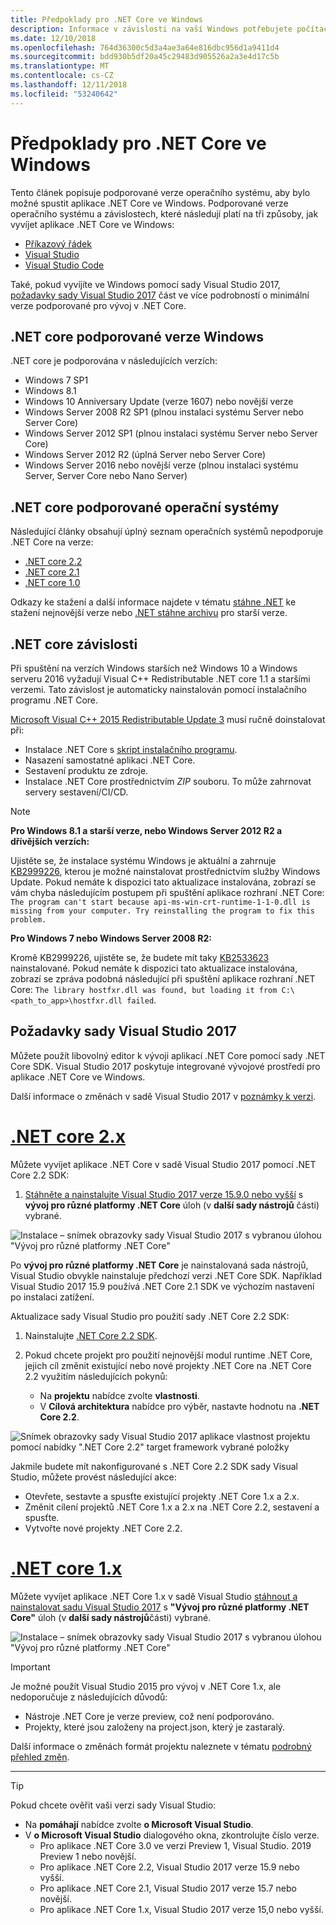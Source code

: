 ```yaml
---
title: Předpoklady pro .NET Core ve Windows
description: Informace v závislosti na vaší Windows potřebujete počítač pro vývoj a spouštění aplikací .NET Core.
ms.date: 12/10/2018
ms.openlocfilehash: 764d36300c5d3a4ae3a64e816dbc956d1a9411d4
ms.sourcegitcommit: bdd930b5df20a45c29483d905526a2a3e4d17c5b
ms.translationtype: MT
ms.contentlocale: cs-CZ
ms.lasthandoff: 12/11/2018
ms.locfileid: "53240642"
---
```

# <a name="prerequisites-for-net-core-on-windows"></a>Předpoklady pro .NET Core ve Windows

Tento článek popisuje podporované verze operačního systému, aby bylo možné spustit aplikace .NET Core ve Windows. Podporované verze operačního systému a závislostech, které následují platí na tři způsoby, jak vyvíjet aplikace .NET Core ve Windows:

* [Příkazový řádek](tutorials/using-with-xplat-cli.md)
* [Visual Studio](https://www.visualstudio.com/downloads/?utm_medium=microsoft&utm_source=docs.microsoft.com&utm_campaign=button+cta&utm_content=download+vs2017)
* [Visual Studio Code](https://code.visualstudio.com/)

Také, pokud vyvíjíte ve Windows pomocí sady Visual Studio 2017, [požadavky sady Visual Studio 2017](#prerequisites-with-visual-studio-2017) část ve více podrobností o minimální verze podporované pro vývoj v .NET Core.

## <a name="net-core-supported-windows-versions"></a>.NET core podporované verze Windows

.NET core je podporována v následujících verzích:

* Windows 7 SP1
* Windows 8.1
* Windows 10 Anniversary Update (verze 1607) nebo novější verze
* Windows Server 2008 R2 SP1 (plnou instalaci systému Server nebo Server Core)
* Windows Server 2012 SP1 (plnou instalaci systému Server nebo Server Core)
* Windows Server 2012 R2 (úplná Server nebo Server Core)
* Windows Server 2016 nebo novější verze (plnou instalaci systému Server, Server Core nebo Nano Server)

## <a name="net-core-supported-operating-systems"></a>.NET core podporované operační systémy

Následující články obsahují úplný seznam operačních systémů nepodporuje .NET Core na verze:

* [.NET core 2.2](https://github.com/dotnet/core/blob/master/release-notes/2.2/2.2-supported-os.md)
* [.NET core 2.1](https://github.com/dotnet/core/blob/master/release-notes/2.1/2.1-supported-os.md)
* [.NET core 1.0](https://github.com/dotnet/core/blob/master/release-notes/1.0/1.0-supported-os.md)

Odkazy ke stažení a další informace najdete v tématu [stáhne .NET](https://www.microsoft.com/net/download) ke stažení nejnovější verze nebo [.NET stáhne archivu](https://dotnet.microsoft.com/download/archives#dotnet-core) pro starší verze.

## <a name="net-core-dependencies"></a>.NET core závislosti

Při spuštění na verzích Windows starších než Windows 10 a Windows serveru 2016 vyžadují Visual C++ Redistributable .NET core 1.1 a staršími verzemi. Tato závislost je automaticky nainstalován pomocí instalačního programu .NET Core.

[Microsoft Visual C++ 2015 Redistributable Update 3](https://www.microsoft.com/download/details.aspx?id=52685) musí ručně doinstalovat při:

* Instalace .NET Core s [skript instalačního programu](./tools/dotnet-install-script.md).
* Nasazení samostatné aplikaci .NET Core.
* Sestavení produktu ze zdroje.
* Instalace .NET Core prostřednictvím *ZIP* souboru. To může zahrnovat servery sestavení/CI/CD.

> [!NOTE]
> **Pro Windows 8.1 a starší verze, nebo Windows Server 2012 R2 a dřívějších verzích:**
>
> Ujistěte se, že instalace systému Windows je aktuální a zahrnuje [KB2999226](https://support.microsoft.com/en-us/help/2999226/update-for-universal-c-runtime-in-windows), kterou je možné nainstalovat prostřednictvím služby Windows Update. Pokud nemáte k dispozici tato aktualizace instalována, zobrazí se vám chyba následujícím postupem při spuštění aplikace rozhraní .NET Core: `The program can't start because api-ms-win-crt-runtime-1-1-0.dll is missing from your computer. Try reinstalling the program to fix this problem.`
>
> **Pro Windows 7 nebo Windows Server 2008 R2:**
>
> Kromě KB2999226, ujistěte se, že budete mít taky [KB2533623](https://support.microsoft.com/en-us/help/2533623/microsoft-security-advisory-insecure-library-loading-could-allow-remot) nainstalované. Pokud nemáte k dispozici tato aktualizace instalována, zobrazí se zpráva podobná následující při spuštění aplikace rozhraní .NET Core: `The library hostfxr.dll was found, but loading it from C:\<path_to_app>\hostfxr.dll failed`.

## <a name="prerequisites-with-visual-studio-2017"></a>Požadavky sady Visual Studio 2017

Můžete použít libovolný editor k vývoji aplikací .NET Core pomocí sady .NET Core SDK. Visual Studio 2017 poskytuje integrované vývojové prostředí pro aplikace .NET Core ve Windows.

Další informace o změnách v sadě Visual Studio 2017 v [poznámky k verzi](/visualstudio/releasenotes/vs2017-relnotes).

# <a name="net-core-2xtabnetcore2x"></a>[.NET core 2.x](#tab/netcore2x)

Můžete vyvíjet aplikace .NET Core v sadě Visual Studio 2017 pomocí .NET Core 2.2 SDK:

 1. [Stáhněte a nainstalujte Visual Studio 2017 verze 15.9.0 nebo vyšší](/visualstudio/install/install-visual-studio) s **vývoj pro různé platformy .NET Core** úloh (v **další sady nástrojů** části) vybrané.

![Instalace – snímek obrazovky sady Visual Studio 2017 s vybranou úlohou "Vývoj pro různé platformy .NET Core"](./media/windows-prerequisites/vs-2017-workloads.jpg)

Po **vývoj pro různé platformy .NET Core** je nainstalovaná sada nástrojů, Visual Studio obvykle nainstaluje předchozí verzi .NET Core SDK.
Například Visual Studio 2017 15.9 používá .NET Core 2.1 SDK ve výchozím nastavení po instalaci zatížení.

Aktualizace sady Visual Studio pro použití sady .NET Core 2.2 SDK:

 1. Nainstalujte [.NET Core 2.2 SDK](https://dotnet.microsoft.com/download).

 1. Pokud chcete projekt pro použití nejnovější modul runtime .NET Core, jejich cíl změnit existující nebo nové projekty .NET Core na .NET Core 2.2 využitím následujících pokynů:

    * Na **projektu** nabídce zvolte **vlastnosti**.
    * V **Cílová architektura** nabídce pro výběr, nastavte hodnotu na **.NET Core 2.2**.

![Snímek obrazovky sady Visual Studio 2017 aplikace vlastnost projektu pomocí nabídky ".NET Core 2.2" target framework vybrané položky](./media/windows-prerequisites/targeting-dotnet-core.jpg)

Jakmile budete mít nakonfigurované s .NET Core 2.2 SDK sady Visual Studio, můžete provést následující akce:

* Otevřete, sestavte a spusťte existující projekty .NET Core 1.x a 2.x.
* Změnit cílení projektů .NET Core 1.x a 2.x na .NET Core 2.2, sestavení a spusťte.
* Vytvořte nové projekty .NET Core 2.2.

# <a name="net-core-1xtabnetcore1x"></a>[.NET core 1.x](#tab/netcore1x)

Můžete vyvíjet aplikace .NET Core 1.x v sadě Visual Studio [stáhnout a nainstalovat sadu Visual Studio 2017](/visualstudio/install/install-visual-studio) s **"Vývoj pro různé platformy .NET Core"** úloh (v **další sady nástrojů**části) vybrané.

![Instalace – snímek obrazovky sady Visual Studio 2017 s vybranou úlohou "Vývoj pro různé platformy .NET Core"](./media/windows-prerequisites/vs-workloads.jpg)

> [!IMPORTANT]
> Je možné použít Visual Studio 2015 pro vývoj v .NET Core 1.x, ale nedoporučuje z následujících důvodů:
  > * Nástroje .NET Core je verze preview, což není podporováno.
  > * Projekty, které jsou založeny na project.json, který je zastaralý.
>
> Další informace o změnách formát projektu naleznete v tématu [podrobný přehled změn](./tools/cli-msbuild-architecture.md).

---

<a name="vs-mapping"></a>

> [!TIP]
> Pokud chcete ověřit vaši verzi sady Visual Studio:
>
> * Na **pomáhají** nabídce zvolte **o Microsoft Visual Studio**.
> * V **o Microsoft Visual Studio** dialogového okna, zkontrolujte číslo verze.
>   * Pro aplikace .NET Core 3.0 ve verzi Preview 1, Visual Studio. 2019 Preview 1 nebo novější.
>   * Pro aplikace .NET Core 2.2, Visual Studio 2017 verze 15.9 nebo vyšší.
>   * Pro aplikace .NET Core 2.1, Visual Studio 2017 verze 15.7 nebo novější.
>   * Pro aplikace .NET Core 1.x, Visual Studio 2017 verze 15,0 nebo vyšší.

